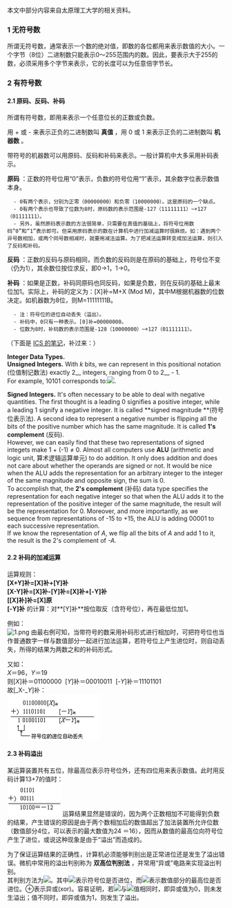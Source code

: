 本文中部分内容来自太原理工大学的相关资料。


### 1 无符号数
所谓无符号数，通常表示一个数的绝对值，即数的各位都用来表示数值的大小。一个字节（8位）二进制数只能表示0～255范围内的数。因此，要表示大于255的数，必须采用多个字节来表示，它的长度可以为任意倍字节长。


### 2 有符号数

#### 2.1 原码、反码、补码
所谓有符号数，即用来表示一个任意位长的正数或负数。

用 + 或 - 来表示正负的二进制数叫 **真值** ，用 0 或 1 来表示正负的二进制数叫 **机器数** 。

带符号的机器数可以用原码、反码和补码来表示。一般计算机中大多采用补码表示。

**原码** ：正数的符号位用“0”表示，负数的符号位用“1”表示，其余数字位表示数值本身。

      - 0有两个表示，分别为正零（00000000）和负零（10000000）。这是原码的一个缺点。
      - 0有两个表示也导致了位数为8时，原码数的表示范围是-127（11111111）~+127（01111111）。
      - 另外，虽然原码表示数的方法很简单，只需要在真值的基础上，将符号位用数码“0”和“1”表示即可。但采用原码表示的数在计算机中进行加减运算时很麻烦。如：遇到两个异号数相加，或两个同号数相减时，就要用减法运算。为了把减法运算转变成加法运算，则引入了反码和补码。



**反码** ：正数的反码与原码相同，而负数的反码则是在原码的基础上，符号位不变（仍为1），其余数位按位求反，即0→1，1→0。

**补码** ：如果是正数，补码同原码也同反码，如果是负数，则在反码的基础上最末位加1。实际上，补码的定义为：[X]补=M+X (Mod M)，其中M根据机器数的位数决定。如机器数为8位，则M=11111111B。

      - 注：符号位的进位自动丢失（溢出）。
      - 补码中，0只有一种表示。[0]补=00000000。
      - 位数为8时，补码数的表示范围是-128（10000000）~+127（01111111）。

（下面是 [ICS 的笔记](https://www.yuque.com/xianyuxuan/coding/ez9cdg#jiVzt)，补过来：）

**Integer Data Types.**<br />**Unsigned Integers.** With _k_ bits, we can represent in this positional notation (位值制记数法) exactly 2__ integers, ranging from 0 to 2__ - 1. <br />For example, 10101 corresponds to:![](https://cdn.nlark.com/yuque/__latex/4c3c693e4f76a9932f273abbbab3889f.svg#card=math&code=1%5Ccdot2%5E4%2B0%5Ccdot2%5E3%2B1%5Ccdot2%5E2%2B0%5Ccdot2%5E1%2B1%5Ccdot2%5E0%20%3D%2021&height=20&width=304).

**Signed Integers.** It's often necessary to be able to deal with negative quantities. The first thought is a leading 0 signifies a positive integer, while a leading 1 signify a negative integer. It is called **signed magnitude **(符号位表示法). A second idea to represent a negative number is flipping all the bits of the positive number which has the same magnitude. It is called **1's complement** (反码).<br />However, we can easily find that these two representations of signed integets make 1 + (-1) ≠ 0. Almost all computers use **ALU** (arithmetic and logic unit, 算术逻辑运算单元) to do addition. It only does addition and does not care about whether the operands are signed or not. It would be nice when the ALU adds the representation for an arbitrary integer to the integer of the same magnitude and opposite sign, the sum is 0.<br />To accomplish that, the **2's complement** (补码) data type specifies the representation for each negative integer so that when the ALU adds it to the representation of the positive integer of the same magnitude, the result will be the representation for 0. Moreover, and more importantly, as we sequence from representations of -15 to +15, the ALU is adding 00001 to each successive representation. <br />If we know the representation of _A_, we flip all the bits of _A_ and add 1 to it, the result is the 2's complement of _-A_.


#### 2.2 补码的加减运算
运算规则：<br />**[X+Y]补=[X]补+[Y]补**<br />**[X-Y]补=[X]补-[Y]补=[X]补+[-Y]补**<br />**[[X]补]补=[X]原**<br />**[-Y]补** 的计算：对**[Y]补**按位取反（含符号位），再在最低位加1。

例如：<br />![1.png](./assets/1581368225771-01507894-8865-44e2-9cbd-1506420fe237.png)
由最右例可知，当带符号的数采用补码形式进行相加时，可把符号位也当作普通数字一样与数值部分一起进行加法运算，若符号位上产生进位时，则自动丢失，所得的结果为两数之和的补码形式。

又如：<br />_X_＝96，_Y_＝19<br />则[_X_]补＝01100000  [_Y_]补＝00010011  [-_Y_]补＝11101101<br />故[_X-__Y_]补：<br />![4.jpg](./assets/1581368763781-32d448e9-40ba-419e-a08b-bf23379c9b65.jpeg)


#### 2.3 补码溢出
某运算装置共有五位，除最高位表示符号位外，还有四位用来表示数值。此时用反码计算13+7的值时：<br />![5.jpg](./assets/1581369062154-5afdf9bf-5041-429d-afa6-70f03987e5cd.jpeg)
运算结果显然是错误的，因为两个正数相加不可能得到负数的结果，产生错误的原因是由于两个数相加后的数值超出了加法装置所允许位数（数值部分4位，可以表示的最大数值为24 ＝16），因而从数值的最高位向符号位产生了进位，或说这种现象是由于“溢出”而造成的。

为了保证运算结果的正确性，计算机必须能够判别出是正常进位还是发生了溢出错误。微机中常用的溢出判别称为 **双高位判别法** ，并常用“异或”电路来实现溢出判别。<br />其判别方法为![](https://cdn.nlark.com/yuque/__latex/846366b7a5411753402f931ce99a9ddb.svg#card=math&code=C_S%20%5Coplus%20C_P%20%3D%200%5C%20or%5C%201&height=18&width=127)。其中![](https://cdn.nlark.com/yuque/__latex/98bf7dd67e227162ce354f74746d867b.svg#card=math&code=C_S&height=18&width=21)表示符号位是否进位，而![](https://cdn.nlark.com/yuque/__latex/de117e8316267d602172dd0555fc4a47.svg#card=math&code=C_P&height=18&width=22)表示数值部分的最高位是否进位。⊕表示异或(xor)。容易证明，若![](https://cdn.nlark.com/yuque/__latex/98bf7dd67e227162ce354f74746d867b.svg#card=math&code=C_S&height=18&width=21)与![](https://cdn.nlark.com/yuque/__latex/de117e8316267d602172dd0555fc4a47.svg#card=math&code=C_P&height=18&width=22)值相同时，即异或值为0，则未发生溢出；值不同时，即异或值为1，则发生了溢出。
